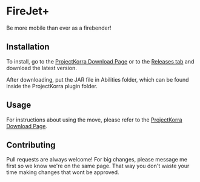 # FireJet+
Be more mobile than ever as a firebender!

## Installation

To install, go to the [ProjectKorra Download Page](https://projectkorra.com/forum/resources/firejet.435/) or to the [Releases tab](https://github.com/FinnBueno/FireJetPlus/releases) and download the latest version.

After downloading, put the JAR file in Abilities folder, which can be found inside the ProjectKorra plugin folder.

## Usage

For instructions about using the move, please refer to the [ProjectKorra Download Page](https://projectkorra.com/forum/resources/firejet.435/).

## Contributing

Pull requests are always welcome! For big changes, please message me first so we know we're on the same page. That way you don't waste your time making changes that wont be approved.

